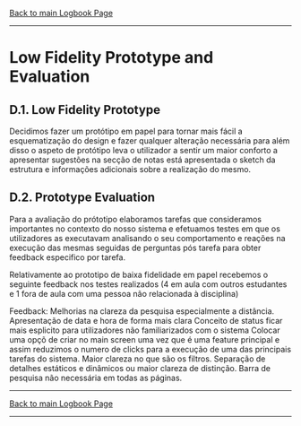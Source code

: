 [Back to main Logbook Page](../hci_logbook.md)

---
# Low Fidelity Prototype and Evaluation

## D.1. Low Fidelity Prototype

Decidimos fazer um protótipo em papel para tornar mais fácil a esquematização do design e fazer qualquer alteração necessária para além disso o aspeto de protótipo leva o utilizador a sentir um maior conforto a apresentar sugestões na secção de notas está apresentada o sketch da estrutura e informações adicionais sobre a realização do mesmo.

## D.2. Prototype Evaluation
Para a avaliação do prótotipo elaboramos tarefas que consideramos importantes no contexto do nosso sistema e efetuamos testes em que os utilizadores as executavam analisando o seu comportamento e reações na execução das mesmas seguidas de perguntas pós tarefa para obter feedback especifico por tarefa.

Relativamente ao prototipo de baixa fidelidade em papel recebemos o seguinte feedback nos testes realizados (4 em aula com outros estudantes e 1 fora de aula com uma pessoa não relacionada à disciplina)

Feedback:
    Melhorias na clareza da pesquisa especialmente a distância.
    Apresentação de data e hora de forma mais clara
    Conceito de status ficar mais esplicito para utilizadores não familiarizados com o sistema
    Colocar uma opçõ de criar no main screen uma vez que é uma feature principal e assim reduzimos o numero de clicks para a execução de uma das principais tarefas do sistema.
    Maior clareza no que são os filtros.
    Separação de detalhes estáticos e dinâmicos ou maior clareza de distinção.
    Barra de pesquisa não necessária em todas as páginas.

---
[Back to main Logbook Page](../hci_logbook.md)

---